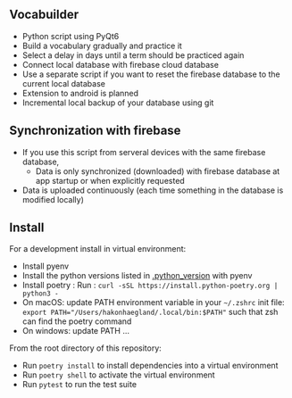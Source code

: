 ## Vocabuilder
- Python script using PyQt6
- Build a vocabulary gradually and practice it
- Select a delay in days until a term should be practiced again
- Connect local database with firebase cloud database
- Use a separate script if you want to reset the firebase database to the current local database
- Extension to android is planned
- Incremental local backup of your database using git

## Synchronization with firebase

- If you use this script from serveral devices with the same firebase database,
    - Data is only synchronized (downloaded) with firebase database at app startup
      or when explicitly requested
- Data is uploaded continuously (each time something in the database is modified locally)

## Install

For a development install in virtual environment:

- Install pyenv
- Install the python versions listed in [.python_version](.python-version) with pyenv
- Install poetry : Run : `curl -sSL https://install.python-poetry.org | python3 -`
- On macOS: update PATH environment variable in your `~/.zshrc` init file:
`export PATH="/Users/hakonhaegland/.local/bin:$PATH"` such that zsh can find the poetry command
- On windows: update PATH ...

From the root directory of this repository:
- Run `poetry install` to install dependencies into a virtual environment
- Run `poetry shell` to activate the virtual environment
- Run `pytest` to run the test suite


